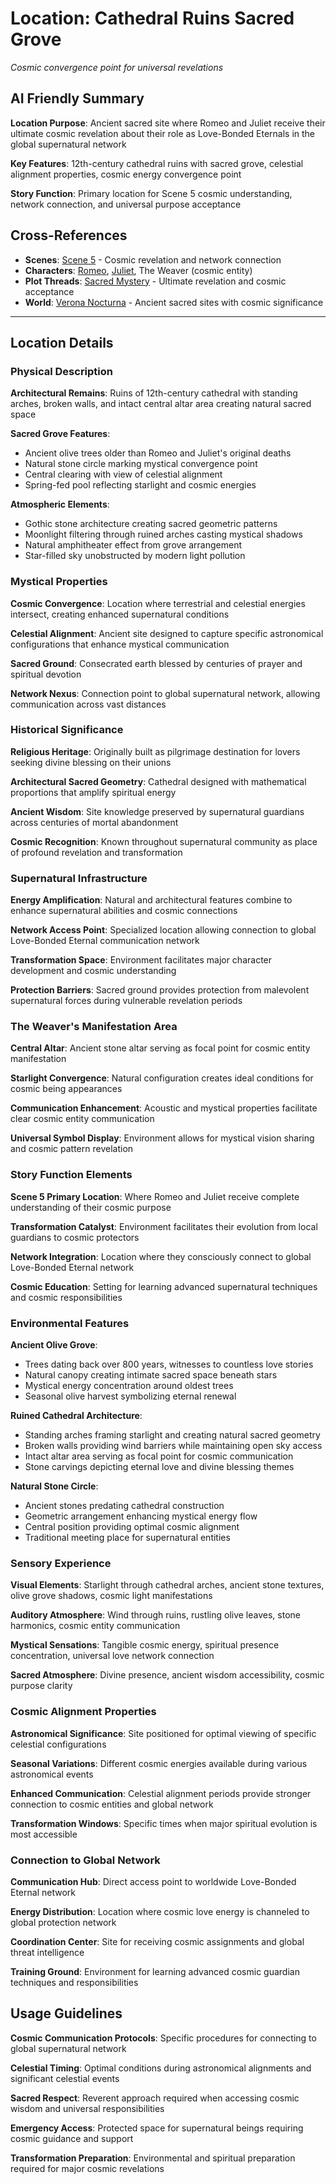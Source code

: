 # Location: Cathedral Ruins Sacred Grove
*Cosmic convergence point for universal revelations*

## AI Friendly Summary
**Location Purpose**: Ancient sacred site where Romeo and Juliet receive their ultimate cosmic revelation about their role as Love-Bonded Eternals in the global supernatural network

**Key Features**: 12th-century cathedral ruins with sacred grove, celestial alignment properties, cosmic energy convergence point

**Story Function**: Primary location for Scene 5 cosmic understanding, network connection, and universal purpose acceptance

## Cross-References
- **Scenes**: [Scene 5](../scenes/5.md) - Cosmic revelation and network connection
- **Characters**: [Romeo](../characters/1.md), [Juliet](../characters/2.md), The Weaver (cosmic entity)
- **Plot Threads**: [Sacred Mystery](../plots/3.md) - Ultimate revelation and cosmic acceptance
- **World**: [Verona Nocturna](../world.md) - Ancient sacred sites with cosmic significance

---

## Location Details

### Physical Description
**Architectural Remains**: Ruins of 12th-century cathedral with standing arches, broken walls, and intact central altar area creating natural sacred space

**Sacred Grove Features**:
- Ancient olive trees older than Romeo and Juliet's original deaths
- Natural stone circle marking mystical convergence point
- Central clearing with view of celestial alignment
- Spring-fed pool reflecting starlight and cosmic energies

**Atmospheric Elements**:
- Gothic stone architecture creating sacred geometric patterns
- Moonlight filtering through ruined arches casting mystical shadows
- Natural amphitheater effect from grove arrangement
- Star-filled sky unobstructed by modern light pollution

### Mystical Properties
**Cosmic Convergence**: Location where terrestrial and celestial energies intersect, creating enhanced supernatural conditions

**Celestial Alignment**: Ancient site designed to capture specific astronomical configurations that enhance mystical communication

**Sacred Ground**: Consecrated earth blessed by centuries of prayer and spiritual devotion

**Network Nexus**: Connection point to global supernatural network, allowing communication across vast distances

### Historical Significance
**Religious Heritage**: Originally built as pilgrimage destination for lovers seeking divine blessing on their unions

**Architectural Sacred Geometry**: Cathedral designed with mathematical proportions that amplify spiritual energy

**Ancient Wisdom**: Site knowledge preserved by supernatural guardians across centuries of mortal abandonment

**Cosmic Recognition**: Known throughout supernatural community as place of profound revelation and transformation

### Supernatural Infrastructure
**Energy Amplification**: Natural and architectural features combine to enhance supernatural abilities and cosmic connections

**Network Access Point**: Specialized location allowing connection to global Love-Bonded Eternal communication network

**Transformation Space**: Environment facilitates major character development and cosmic understanding

**Protection Barriers**: Sacred ground provides protection from malevolent supernatural forces during vulnerable revelation periods

### The Weaver's Manifestation Area
**Central Altar**: Ancient stone altar serving as focal point for cosmic entity manifestation

**Starlight Convergence**: Natural configuration creates ideal conditions for cosmic being appearances

**Communication Enhancement**: Acoustic and mystical properties facilitate clear cosmic entity communication

**Universal Symbol Display**: Environment allows for mystical vision sharing and cosmic pattern revelation

### Story Function Elements
**Scene 5 Primary Location**: Where Romeo and Juliet receive complete understanding of their cosmic purpose

**Transformation Catalyst**: Environment facilitates their evolution from local guardians to cosmic protectors

**Network Integration**: Location where they consciously connect to global Love-Bonded Eternal network

**Cosmic Education**: Setting for learning advanced supernatural techniques and cosmic responsibilities

### Environmental Features
**Ancient Olive Grove**: 
- Trees dating back over 800 years, witnesses to countless love stories
- Natural canopy creating intimate sacred space beneath stars
- Mystical energy concentration around oldest trees
- Seasonal olive harvest symbolizing eternal renewal

**Ruined Cathedral Architecture**:
- Standing arches framing starlight and creating natural sacred geometry
- Broken walls providing wind barriers while maintaining open sky access
- Intact altar area serving as focal point for cosmic communication
- Stone carvings depicting eternal love and divine blessing themes

**Natural Stone Circle**:
- Ancient stones predating cathedral construction
- Geometric arrangement enhancing mystical energy flow
- Central position providing optimal cosmic alignment
- Traditional meeting place for supernatural entities

### Sensory Experience
**Visual Elements**: Starlight through cathedral arches, ancient stone textures, olive grove shadows, cosmic light manifestations

**Auditory Atmosphere**: Wind through ruins, rustling olive leaves, stone harmonics, cosmic entity communication

**Mystical Sensations**: Tangible cosmic energy, spiritual presence concentration, universal love network connection

**Sacred Atmosphere**: Divine presence, ancient wisdom accessibility, cosmic purpose clarity

### Cosmic Alignment Properties
**Astronomical Significance**: Site positioned for optimal viewing of specific celestial configurations

**Seasonal Variations**: Different cosmic energies available during various astronomical events

**Enhanced Communication**: Celestial alignment periods provide stronger connection to cosmic entities and global network

**Transformation Windows**: Specific times when major spiritual evolution is most accessible

### Connection to Global Network
**Communication Hub**: Direct access point to worldwide Love-Bonded Eternal network

**Energy Distribution**: Location where cosmic love energy is channeled to global protection network

**Coordination Center**: Site for receiving cosmic assignments and global threat intelligence

**Training Ground**: Environment for learning advanced cosmic guardian techniques and responsibilities

## Usage Guidelines
**Cosmic Communication Protocols**: Specific procedures for connecting to global supernatural network

**Celestial Timing**: Optimal conditions during astronomical alignments and significant celestial events

**Sacred Respect**: Reverent approach required when accessing cosmic wisdom and universal responsibilities

**Emergency Access**: Protected space for supernatural beings requiring cosmic guidance and support

**Transformation Preparation**: Environmental and spiritual preparation required for major cosmic revelations
